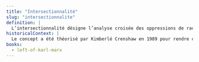 ```yaml
---
title: "Intersectionnalité"
slug: "intersectionnalite"
definition: |
  L’intersectionnalité désigne l’analyse croisée des oppressions de race, de classe et de genre. Bien que le terme n’ait pas été utilisé par Claudia Jones, Carole Boyce Davies l’emploie pour décrire la manière dont Jones articule ces oppressions dans son engagement militant.
historicalContext: |
  Le concept a été théorisé par Kimberlé Crenshaw en 1989 pour rendre compte des discriminations spécifiques vécues par les femmes noires. Cependant, des militantes comme Claudia Jones ont appliqué cette logique bien avant sa formalisation, en intégrant les rapports sociaux dans une critique marxiste du capitalisme racial et patriarcal.
books:
  - left-of-karl-marx
---
```

